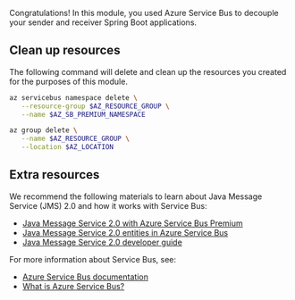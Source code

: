 Congratulations! In this module, you used Azure Service Bus to decouple your sender and receiver Spring Boot applications.

## Clean up resources

 The following command will delete and clean up the resources you created for the purposes of this module.

```bash
az servicebus namespace delete \
   --resource-group $AZ_RESOURCE_GROUP \
   --name $AZ_SB_PREMIUM_NAMESPACE

az group delete \
   --name $AZ_RESOURCE_GROUP \
   --location $AZ_LOCATION
```

## Extra resources

We recommend the following materials to learn about Java Message Service (JMS) 2.0 and how it works with Service Bus:

* [Java Message Service 2.0 with Azure Service Bus Premium](https://docs.microsoft.com/azure/service-bus-messaging/how-to-use-java-message-service-20)
* [Java Message Service 2.0 entities in Azure Service Bus](https://docs.microsoft.com/azure/service-bus-messaging/java-message-service-20-entities)
* [Java Message Service 2.0 developer guide](https://docs.microsoft.com/azure/service-bus-messaging/jms-developer-guide?tabs=JMS-20)

For more information about Service Bus, see:

* [Azure Service Bus documentation](https://docs.microsoft.com/azure/service-bus-messaging/)
* [What is Azure Service Bus?](https://docs.microsoft.com/azure/service-bus-messaging/service-bus-messaging-overview)
